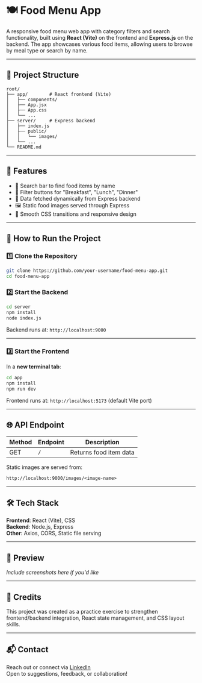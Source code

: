 # 🍽️ Food Menu App

A responsive food menu web app with category filters and search functionality, built using **React (Vite)** on the frontend and **Express.js** on the backend. The app showcases various food items, allowing users to browse by meal type or search by name.

---

## 📁 Project Structure

```
root/
├── app/        # React frontend (Vite)
│   ├── components/
│   ├── App.jsx
│   ├── App.css
│   └── ...
├── server/     # Express backend
│   ├── index.js
│   ├── public/
│   │   └── images/
│   └── ...
└── README.md
```

---

## 🚀 Features

- 🔎 Search bar to find food items by name
- 🍳 Filter buttons for "Breakfast", "Lunch", "Dinner"
- 📡 Data fetched dynamically from Express backend
- 🖼️ Static food images served through Express
- 💅 Smooth CSS transitions and responsive design

---

## 🧪 How to Run the Project

### 1️⃣ Clone the Repository

```bash
git clone https://github.com/your-username/food-menu-app.git
cd food-menu-app
```

### 2️⃣ Start the Backend

```bash
cd server
npm install
node index.js
```

Backend runs at: `http://localhost:9000`

---

### 3️⃣ Start the Frontend

In a **new terminal tab**:

```bash
cd app
npm install
npm run dev
```

Frontend runs at: `http://localhost:5173` (default Vite port)

---

## 🌐 API Endpoint

| Method | Endpoint         | Description            |
|--------|------------------|------------------------|
| GET    | `/`              | Returns food item data |

Static images are served from:  
```
http://localhost:9000/images/<image-name>
```

---

## 🛠️ Tech Stack

**Frontend**: React (Vite), CSS  
**Backend**: Node.js, Express  
**Other**: Axios, CORS, Static file serving

---

## 📸 Preview

*Include screenshots here if you'd like*

---

## 🙌 Credits

This project was created as a practice exercise to strengthen frontend/backend integration, React state management, and CSS layout skills.

---

## 📬 Contact

Reach out or connect via [LinkedIn](www.linkedin.com/in/sarib-ibraheem-67b885312)  
Open to suggestions, feedback, or collaboration!
